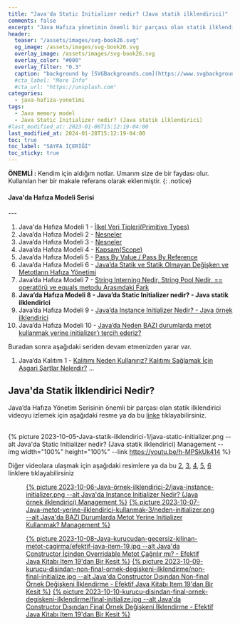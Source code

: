 ```yaml
---
title: "Java'da Static Initializer nedir? (Java statik ilklendirici)"
comments: false
excerpt: "Java Hafıza yönetimin önemli bir parçası olan statik ilklendirici konusunu bu bölümde ele almaya çalışacağım."
header:
  teaser: "/assets/images/svg-book26.svg"
  og_image: /assets/images/svg-book26.svg
  overlay_image: /assets/images/svg-book26.svg
  overlay_color: "#000"
  overlay_filter: "0.3"
  caption: "background by [SVGBackgrounds.com](https://www.svgbackgrounds.com/)"
  #cta_label: "More Info"
  #cta_url: "https://unsplash.com"
categories:
  - java-hafiza-yonetimi
tags:
  - Java memory model
  - Java Static Initializer nedir? (Java statik ilklendirici)
#last_modified_at: 2023-01-06T15:12:19-04:00
last_modified_at: 2024-01-28T15:12:19-04:00
toc: true
toc_label: "SAYFA İÇERİĞİ"
toc_sticky: true
---
```


**ÖNEMLİ :** Kendim için aldığım notlar. Umarım size de bir faydası olur. Kullanılan her bir makale referans olarak eklenmiştir.
{: .notice}

<div class="notice--success" markdown="1">
  <h4 class="no_toc"><i class="fas fa-lightbulb"></i> Java'da Hafıza Modeli Serisi</h4>
  ---

  1. Java'da Hafıza Modeli 1 - [İlkel Veri Tipleri(Primitive Types)](/java-hafiza-yonetimi/Java-memory-models-primitive-types/)
  2. Java’da Hafıza Modeli 2 - [Nesneler](/java-hafiza-yonetimi/Java-memory-models-objects/)
  3. Java’da Hafıza Modeli 3 - [Nesneler](/java-hafiza-yonetimi/Java-memory-models-objects1/)
  4. Java’da Hafıza Modeli 4 - [Kapsam(Scope)](/java-hafiza-yonetimi/Java-memory-models-scope/)
  5. Java’da Hafıza Modeli 5 - [Pass By Value / Pass By Reference](/java-hafiza-yonetimi/Java-memory-models-pass-by-value-reference/)
  6. Java’da Hafıza Modeli 6 - [Java’da Statik ve Statik Olmayan Değişken ve Metotların Hafıza Yönetimi](/java-hafiza-yonetimi/Java-memory-models-static-nonstatic-members/)
  7. Java’da Hafıza Modeli 7 - [String Interning Nedir, String Pool Nedir, == operatörü ve equals metodu Arasındaki Fark](/java-hafiza-yonetimi/string-interning-string-pool/)
  8. **Java’da Hafıza Modeli 8 - Java’da Static Initializer nedir? - Java statik ilklendirici**
  9. Java’da Hafıza Modeli 9 - [Java’da Instance Initializer Nedir? - Java örnek ilklendirici](/java-hafiza-yonetimi/Java-ornek-ilklendirici-2/)
  10. Java’da Hafıza Modeli 10 - [Java’da Neden BAZI durumlarda metot kullanmak yerine initializer’ı tercih ederiz?](/java-hafiza-yonetimi/Java-metot-yerine-ilklendirici-kullanmak-3/)
  
  Buradan sonra aşağıdaki seriden devam etmenizden yarar var.
  1. Java’da Kalıtım 1 - [Kalıtımı Neden Kullanırız? Kalıtımı Sağlamak İçin Asgari Şartlar Nelerdir?](/java-kalitim-polimorfizm/Java-inheritance1/)
  ...
</div>

## Java'da Statik İlklendirici Nedir?

Java’da Hafıza Yönetim Serisinin önemli bir parçası olan statik ilklendirici videoyu izlemek için aşağıdaki resme ya da bu [linke](https://youtu.be/h-MPSkUk414) tıklayabilirsiniz.

<br/>{% picture 2023-10-05-Java-statik-ilklendirici-1/java-static-initializer.png --alt Java'da Static Initializer nedir? (Java statik ilklendirici) Management --img width="100%" height="100%" --link https://youtu.be/h-MPSkUk414 %}<br/>

Diğer videolara ulaşmak için aşağıdaki resimlere ya da bu [2](https://youtu.be/TNsdmcYCckw), [3](https://youtu.be/kJEaDx6dPWk), [4](https://youtu.be/1jdo_04jHI4), [5](https://youtu.be/eZg0rbJE_Os), [6](https://www.youtube.com/watch?v=5LH2bZdnYE4) linklere tıklayabilirsiniz

<figure class="half">
  <a href="https://youtu.be/TNsdmcYCckw" >{% picture 2023-10-06-Java-örnek-ilklendirici-2/java-instance-initializer.png --alt Java'da Instance Initializer Nedir? (Java örnek ilklendirici) Management %}</a>
  <a href="https://youtu.be/kJEaDx6dPWk" >{% picture 2023-10-07-Java-metot-yerine-ilklendirici-kullanmak-3/neden-initializer.png --alt Java'da BAZI Durumlarda Metot Yerine Initializer Kullanmak? Management %}</a>
  <figcaption></figcaption>
</figure>

<figure class="third">
  <a href="https://youtu.be/1jdo_04jHI4" >{% picture 2023-10-08-Java-kurucudan-gecersiz-kilinan-metot-cagirma/efektif-java-item-19.jpg --alt Java'da Constructor İçinden Overridable Metot Çağrılır mı? - Efektif Java Kitabı Item 19'dan Bir Kesit %}</a>
  <a href="https://youtu.be/eZg0rbJE_Os" >{% picture 2023-10-09-kurucu-disindan-non-final-ornek-degiskeni-ilklendirme/non-final-initialize.jpg --alt Java'da Constructor Dışından Non-final Örnek Değişkeni İlklendirme - Efektif Java Kitabı Item 19'dan Bir Kesit %}</a>
  <a href="https://www.youtube.com/watch?v=5LH2bZdnYE4" >{% picture 2023-10-10-kurucu-disindan-final-ornek-degiskeni-ilklendirme/final-initialize.jpg --alt Java'da Constructor Dışından Final Örnek Değişkeni İlklendirme - Efektif Java Kitabı Item 19'dan Bir Kesit %}</a>
  <figcaption></figcaption>
</figure>